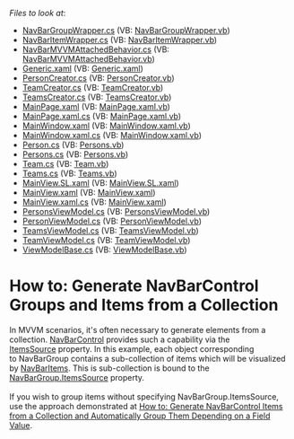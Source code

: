 <!-- default file list -->
*Files to look at*:

* [NavBarGroupWrapper.cs](./CS/DevExpress.Xpf.NavBar.Extensions/NavBarGroupWrapper.cs) (VB: [NavBarGroupWrapper.vb](./VB/DevExpress.Xpf.NavBar.Extensions/NavBarGroupWrapper.vb))
* [NavBarItemWrapper.cs](./CS/DevExpress.Xpf.NavBar.Extensions/NavBarItemWrapper.cs) (VB: [NavBarItemWrapper.vb](./VB/DevExpress.Xpf.NavBar.Extensions/NavBarItemWrapper.vb))
* [NavBarMVVMAttachedBehavior.cs](./CS/DevExpress.Xpf.NavBar.Extensions/NavBarMVVMAttachedBehavior.cs) (VB: [NavBarMVVMAttachedBehavior.vb](./VB/DevExpress.Xpf.NavBar.Extensions/NavBarMVVMAttachedBehavior.vb))
* [Generic.xaml](./CS/DevExpress.Xpf.NavBar.Extensions/Themes/Generic.xaml) (VB: [Generic.xaml](./VB/DevExpress.Xpf.NavBar.Extensions/Themes/Generic.xaml))
* [PersonCreator.cs](./CS/NavBarMVVM/Helpers/PersonCreator.cs) (VB: [PersonCreator.vb](./VB/NavBarMVVM/Helpers/PersonCreator.vb))
* [TeamCreator.cs](./CS/NavBarMVVM/Helpers/TeamCreator.cs) (VB: [TeamCreator.vb](./VB/NavBarMVVM/Helpers/TeamCreator.vb))
* [TeamsCreator.cs](./CS/NavBarMVVM/Helpers/TeamsCreator.cs) (VB: [TeamsCreator.vb](./VB/NavBarMVVM/Helpers/TeamsCreator.vb))
* [MainPage.xaml](./CS/NavBarMVVM/MainPage.xaml) (VB: [MainPage.xaml.vb](./VB/NavBarMVVM/MainPage.xaml.vb))
* [MainPage.xaml.cs](./CS/NavBarMVVM/MainPage.xaml.cs) (VB: [MainPage.xaml.vb](./VB/NavBarMVVM/MainPage.xaml.vb))
* [MainWindow.xaml](./CS/NavBarMVVM/MainWindow.xaml) (VB: [MainWindow.xaml.vb](./VB/NavBarMVVM/MainWindow.xaml.vb))
* [MainWindow.xaml.cs](./CS/NavBarMVVM/MainWindow.xaml.cs) (VB: [MainWindow.xaml.vb](./VB/NavBarMVVM/MainWindow.xaml.vb))
* [Person.cs](./CS/NavBarMVVM/Model/Person.cs) (VB: [Persons.vb](./VB/NavBarMVVM/Model/Persons.vb))
* [Persons.cs](./CS/NavBarMVVM/Model/Persons.cs) (VB: [Persons.vb](./VB/NavBarMVVM/Model/Persons.vb))
* [Team.cs](./CS/NavBarMVVM/Model/Team.cs) (VB: [Team.vb](./VB/NavBarMVVM/Model/Team.vb))
* [Teams.cs](./CS/NavBarMVVM/Model/Teams.cs) (VB: [Teams.vb](./VB/NavBarMVVM/Model/Teams.vb))
* [MainView.SL.xaml](./CS/NavBarMVVM/View/MainView.SL.xaml) (VB: [MainView.SL.xaml](./VB/NavBarMVVM/View/MainView.SL.xaml))
* [MainView.xaml](./CS/NavBarMVVM/View/MainView.xaml) (VB: [MainView.xaml](./VB/NavBarMVVM/View/MainView.xaml))
* [MainView.xaml.cs](./CS/NavBarMVVM/View/MainView.xaml.cs) (VB: [MainView.xaml](./VB/NavBarMVVM/View/MainView.xaml))
* [PersonsViewModel.cs](./CS/NavBarMVVM/ViewModel/PersonsViewModel.cs) (VB: [PersonsViewModel.vb](./VB/NavBarMVVM/ViewModel/PersonsViewModel.vb))
* [PersonViewModel.cs](./CS/NavBarMVVM/ViewModel/PersonViewModel.cs) (VB: [PersonViewModel.vb](./VB/NavBarMVVM/ViewModel/PersonViewModel.vb))
* [TeamsViewModel.cs](./CS/NavBarMVVM/ViewModel/TeamsViewModel.cs) (VB: [TeamsViewModel.vb](./VB/NavBarMVVM/ViewModel/TeamsViewModel.vb))
* [TeamViewModel.cs](./CS/NavBarMVVM/ViewModel/TeamViewModel.cs) (VB: [TeamViewModel.vb](./VB/NavBarMVVM/ViewModel/TeamViewModel.vb))
* [ViewModelBase.cs](./CS/NavBarMVVM/ViewModel/ViewModelBase.cs) (VB: [ViewModelBase.vb](./VB/NavBarMVVM/ViewModel/ViewModelBase.vb))
<!-- default file list end -->
# How to: Generate NavBarControl Groups and Items from a Collection


<p>In MVVM scenarios, it's often necessary to generate elements from a collection. <a href="https://documentation.devexpress.com/WPF/clsDevExpressXpfNavBarNavBarControltopic.aspx">NavBarControl</a> provides such a capability via the <a href="https://documentation.devexpress.com/#WPF/DevExpressXpfNavBarNavBarControl_ItemsSourcetopic">ItemsSource</a> property. In this example, each object corresponding to NavBarGroup contains a sub-collection of items which will be visualized by <a href="https://documentation.devexpress.com/#WPF/clsDevExpressXpfNavBarNavBarItemtopic">NavBarItems</a>. This is sub-collection is bound to the <a href="https://documentation.devexpress.com/#WPF/DevExpressXpfNavBarNavBarGroup_ItemsSourcetopic">NavBarGroup.ItemsSource</a> property. <br><br>If you wish to group items without specifying NavBarGroup.ItemsSource, use the approach demonstrated at <a href="https://www.devexpress.com/Support/Center/p/T329230">How to: Generate NavBarControl Items from a Collection and Automatically Group Them Depending on a Field Value</a>.</p>

<br/>


